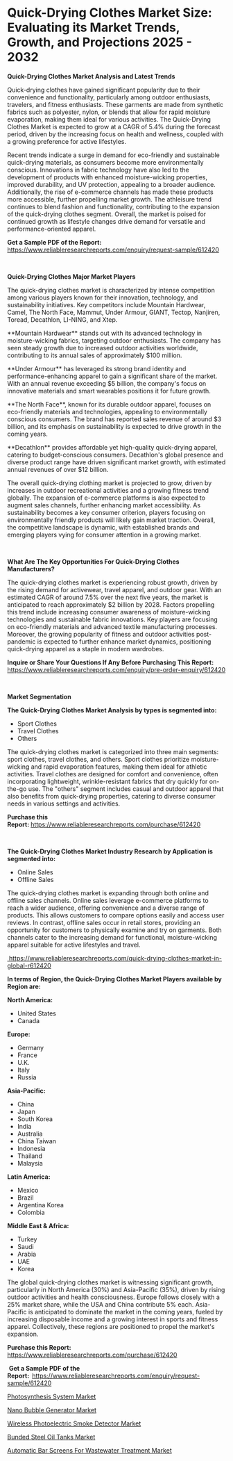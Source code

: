 <p><h1>Quick-Drying Clothes Market Size: Evaluating its Market Trends, Growth, and Projections 2025 - 2032</h1></p><p><strong>Quick-Drying Clothes Market Analysis and Latest Trends</strong></p>
<p><p>Quick-drying clothes have gained significant popularity due to their convenience and functionality, particularly among outdoor enthusiasts, travelers, and fitness enthusiasts. These garments are made from synthetic fabrics such as polyester, nylon, or blends that allow for rapid moisture evaporation, making them ideal for various activities. The Quick-Drying Clothes Market is expected to grow at a CAGR of 5.4% during the forecast period, driven by the increasing focus on health and wellness, coupled with a growing preference for active lifestyles.</p><p>Recent trends indicate a surge in demand for eco-friendly and sustainable quick-drying materials, as consumers become more environmentally conscious. Innovations in fabric technology have also led to the development of products with enhanced moisture-wicking properties, improved durability, and UV protection, appealing to a broader audience. Additionally, the rise of e-commerce channels has made these products more accessible, further propelling market growth. The athleisure trend continues to blend fashion and functionality, contributing to the expansion of the quick-drying clothes segment. Overall, the market is poised for continued growth as lifestyle changes drive demand for versatile and performance-oriented apparel.</p></p>
<p><strong>Get a Sample PDF of the Report:&nbsp;</strong> <a href="https://www.reliableresearchreports.com/enquiry/request-sample/612420?utm_campaign=120&utm_medium=2&utm_source=Github&utm_content=ia&utm_term=29032025&utm_id=quick-drying-clothes">https://www.reliableresearchreports.com/enquiry/request-sample/612420</a></p>
<p>&nbsp;</p>
<p><strong>Quick-Drying Clothes Major Market Players</strong></p>
<p><p>The quick-drying clothes market is characterized by intense competition among various players known for their innovation, technology, and sustainability initiatives. Key competitors include Mountain Hardwear, Camel, The North Face, Mammut, Under Armour, GIANT, Tectop, Nanjiren, Toread, Decathlon, LI-NING, and Xtep.</p><p>**Mountain Hardwear** stands out with its advanced technology in moisture-wicking fabrics, targeting outdoor enthusiasts. The company has seen steady growth due to increased outdoor activities worldwide, contributing to its annual sales of approximately $100 million.</p><p>**Under Armour** has leveraged its strong brand identity and performance-enhancing apparel to gain a significant share of the market. With an annual revenue exceeding $5 billion, the company's focus on innovative materials and smart wearables positions it for future growth.</p><p>**The North Face**, known for its durable outdoor apparel, focuses on eco-friendly materials and technologies, appealing to environmentally conscious consumers. The brand has reported sales revenue of around $3 billion, and its emphasis on sustainability is expected to drive growth in the coming years.</p><p>**Decathlon** provides affordable yet high-quality quick-drying apparel, catering to budget-conscious consumers. Decathlon's global presence and diverse product range have driven significant market growth, with estimated annual revenues of over $12 billion.</p><p>The overall quick-drying clothing market is projected to grow, driven by increases in outdoor recreational activities and a growing fitness trend globally. The expansion of e-commerce platforms is also expected to augment sales channels, further enhancing market accessibility. As sustainability becomes a key consumer criterion, players focusing on environmentally friendly products will likely gain market traction. Overall, the competitive landscape is dynamic, with established brands and emerging players vying for consumer attention in a growing market.</p></p>
<p>&nbsp;</p>
<p><strong>What Are The Key Opportunities For Quick-Drying Clothes Manufacturers?</strong></p>
<p><p>The quick-drying clothes market is experiencing robust growth, driven by the rising demand for activewear, travel apparel, and outdoor gear. With an estimated CAGR of around 7.5% over the next five years, the market is anticipated to reach approximately $2 billion by 2028. Factors propelling this trend include increasing consumer awareness of moisture-wicking technologies and sustainable fabric innovations. Key players are focusing on eco-friendly materials and advanced textile manufacturing processes. Moreover, the growing popularity of fitness and outdoor activities post-pandemic is expected to further enhance market dynamics, positioning quick-drying apparel as a staple in modern wardrobes.</p></p>
<p><strong>Inquire or Share Your Questions If Any Before Purchasing This Report:</strong> <a href="https://www.reliableresearchreports.com/enquiry/pre-order-enquiry/612420?utm_campaign=120&utm_medium=2&utm_source=Github&utm_content=ia&utm_term=29032025&utm_id=quick-drying-clothes">https://www.reliableresearchreports.com/enquiry/pre-order-enquiry/612420</a></p>
<p>&nbsp;</p>
<p><strong>Market Segmentation</strong></p>
<p><strong>The Quick-Drying Clothes Market Analysis by types is segmented into:</strong></p>
<p><ul><li>Sport Clothes</li><li>Travel Clothes</li><li>Others</li></ul></p>
<p><p>The quick-drying clothes market is categorized into three main segments: sport clothes, travel clothes, and others. Sport clothes prioritize moisture-wicking and rapid evaporation features, making them ideal for athletic activities. Travel clothes are designed for comfort and convenience, often incorporating lightweight, wrinkle-resistant fabrics that dry quickly for on-the-go use. The "others" segment includes casual and outdoor apparel that also benefits from quick-drying properties, catering to diverse consumer needs in various settings and activities.</p></p>
<p><strong>Purchase this Report:&nbsp;</strong><a href="https://www.reliableresearchreports.com/purchase/612420?utm_campaign=120&utm_medium=2&utm_source=Github&utm_content=ia&utm_term=29032025&utm_id=quick-drying-clothes">https://www.reliableresearchreports.com/purchase/612420</a></p>
<p>&nbsp;</p>
<p><strong>The Quick-Drying Clothes Market Industry Research by Application is segmented into:</strong></p>
<p><ul><li>Online Sales</li><li>Offline Sales</li></ul></p>
<p><p>The quick-drying clothes market is expanding through both online and offline sales channels. Online sales leverage e-commerce platforms to reach a wider audience, offering convenience and a diverse range of products. This allows customers to compare options easily and access user reviews. In contrast, offline sales occur in retail stores, providing an opportunity for customers to physically examine and try on garments. Both channels cater to the increasing demand for functional, moisture-wicking apparel suitable for active lifestyles and travel.</p></p>
<p><a href="https://www.reliableresearchreports.com/quick-drying-clothes-market-in-global-r612420?utm_campaign=120&utm_medium=2&utm_source=Github&utm_content=ia&utm_term=29032025&utm_id=quick-drying-clothes">&nbsp;https://www.reliableresearchreports.com/quick-drying-clothes-market-in-global-r612420</a></p>
<p><strong>In terms of Region, the Quick-Drying Clothes Market Players available by Region are:</strong></p>
<p>
    <p> <strong> North America: </strong>
        <ul>
            <li>United States</li>
            <li>Canada</li>
        </ul>
        </p> 
    <p> <strong> Europe: </strong>
        <ul>
            <li>Germany</li>
            <li>France</li>
            <li>U.K.</li>
            <li>Italy</li>
            <li>Russia</li>
        </ul>
        </p> 
    <p> <strong> Asia-Pacific: </strong>
        <ul>
            <li>China</li>
            <li>Japan</li>
            <li>South Korea</li>
            <li>India</li>
            <li>Australia</li>
            <li>China Taiwan</li>
            <li>Indonesia</li>
            <li>Thailand</li>
            <li>Malaysia</li>
        </ul>
        </p> 
    <p> <strong> Latin America: </strong>
        <ul>
            <li>Mexico</li>
            <li>Brazil</li>
            <li>Argentina Korea</li>
            <li>Colombia</li>
        </ul>
        </p> 
    <p> <strong> Middle East & Africa: </strong>
        <ul>
            <li>Turkey</li>
            <li>Saudi</li>
            <li>Arabia</li>
            <li>UAE</li>
            <li>Korea</li>
        </ul>
    </p>
    </p>
<p><p>The global quick-drying clothes market is witnessing significant growth, particularly in North America (30%) and Asia-Pacific (35%), driven by rising outdoor activities and health consciousness. Europe follows closely with a 25% market share, while the USA and China contribute 5% each. Asia-Pacific is anticipated to dominate the market in the coming years, fueled by increasing disposable income and a growing interest in sports and fitness apparel. Collectively, these regions are positioned to propel the market's expansion.</p></p>
<p><strong>Purchase this Report: </strong><a href="https://www.reliableresearchreports.com/purchase/612420?utm_campaign=120&utm_medium=2&utm_source=Github&utm_content=ia&utm_term=29032025&utm_id=quick-drying-clothes">https://www.reliableresearchreports.com/purchase/612420</a></p>
<p>&nbsp;<strong>Get a Sample PDF of the Report:&nbsp;&nbsp;</strong><a href="https://www.reliableresearchreports.com/enquiry/request-sample/612420?utm_campaign=120&utm_medium=2&utm_source=Github&utm_content=ia&utm_term=29032025&utm_id=quick-drying-clothes">https://www.reliableresearchreports.com/enquiry/request-sample/612420</a></p>
<p><strong></strong></p>
<p><p><a href="https://github.com/rembaentin6f/Market-Research-Report-List-1/blob/main/photosynthesis-system-market.md?utm_campaign=120&utm_medium=2&utm_source=Github&utm_content=ia&utm_term=29032025&utm_id=quick-drying-clothes">Photosynthesis System Market</a></p><p><a href="https://github.com/koopalujale2/Market-Research-Report-List-1/blob/main/nano-bubble-generator-market.md?utm_campaign=120&utm_medium=2&utm_source=Github&utm_content=ia&utm_term=29032025&utm_id=quick-drying-clothes">Nano Bubble Generator Market</a></p><p><a href="https://github.com/dukawashviro/Market-Research-Report-List-1/blob/main/wireless-photoelectric-smoke-detector-market.md?utm_campaign=120&utm_medium=2&utm_source=Github&utm_content=ia&utm_term=29032025&utm_id=quick-drying-clothes">Wireless Photoelectric Smoke Detector Market</a></p><p><a href="https://github.com/molayrabeta/Market-Research-Report-List-1/blob/main/bunded-steel-oil-tanks-market.md?utm_campaign=120&utm_medium=2&utm_source=Github&utm_content=ia&utm_term=29032025&utm_id=quick-drying-clothes">Bunded Steel Oil Tanks Market</a></p><p><a href="https://github.com/tineamonaya/Market-Research-Report-List-1/blob/main/automatic-bar-screens-for-wastewater-treatment-market.md?utm_campaign=120&utm_medium=2&utm_source=Github&utm_content=ia&utm_term=29032025&utm_id=quick-drying-clothes">Automatic Bar Screens For Wastewater Treatment Market</a></p></p>